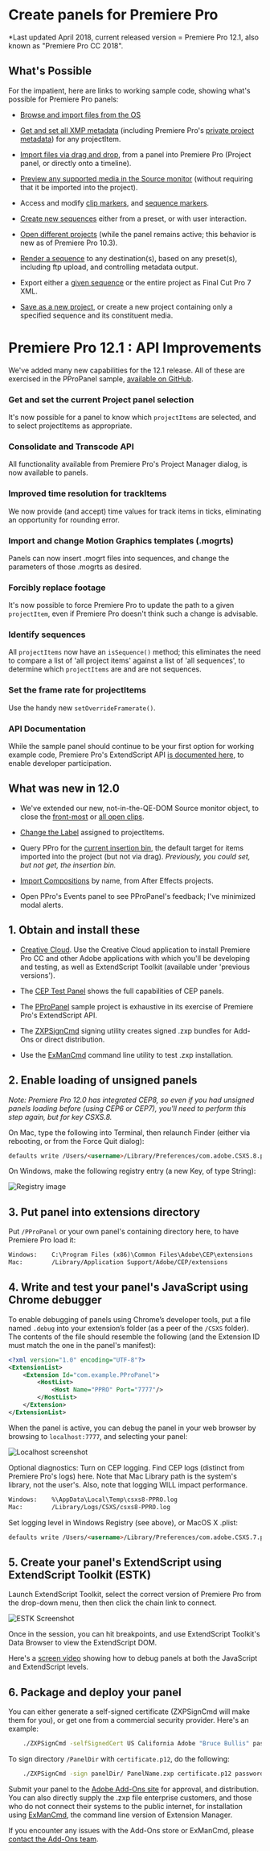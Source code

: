 # Create panels for Premiere Pro

*Last updated April 2018, current released version = Premiere Pro 12.1, also known as "Premiere Pro CC 2018".

## What's Possible

For the impatient, here are links to working sample code, showing what's
possible for Premiere Pro panels:

- [Browse and import files from the
    OS](https://github.com/Adobe-CEP/Samples/blob/master/PProPanel/jsx/PPRO/Premiere.jsx#L260)

- [Get and set all XMP
    metadata](https://github.com/Adobe-CEP/Samples/blob/master/PProPanel/jsx/PPRO/Premiere.jsx#L601)
    (including Premiere Pro's [private project
    metadata](https://github.com/Adobe-CEP/Samples/blob/master/PProPanel/jsx/PPRO/Premiere.jsx#L765))
    for any projectItem.

- [Import files via drag and
    drop](https://github.com/Adobe-CEP/Samples/blob/master/PProPanel/ext.js#L43),
    from a panel into Premiere Pro (Project panel, or directly onto a timeline).

- [Preview any supported media in the Source
    monitor](https://github.com/Adobe-CEP/Samples/blob/master/PProPanel/jsx/PPRO/Premiere.jsx#L231)
    (without requiring that it be imported into the project).

- Access and modify [clip
    markers](https://github.com/Adobe-CEP/Samples/blob/master/PProPanel/jsx/PPRO/Premiere.jsx#L727),
    and [sequence
    markers](https://github.com/Adobe-CEP/Samples/blob/master/PProPanel/jsx/PPRO/Premiere.jsx#L163).

- [Create new
    sequences](https://github.com/Adobe-CEP/Samples/blob/master/PProPanel/jsx/PPRO/Premiere.jsx#L428)
    either from a preset, or with user interaction.

- [Open different
    projects](https://github.com/Adobe-CEP/Samples/blob/master/PProPanel/jsx/PPRO/Premiere.jsx#L370)
    (while the panel remains active; this behavior is new as of Premiere Pro
    10.3).

- [Render a
    sequence](https://github.com/Adobe-CEP/Samples/blob/master/PProPanel/jsx/PPRO/Premiere.jsx#L492)
    to any destination(s), based on any preset(s), including ftp upload, and
    controlling metadata output.

- Export either a [given
    sequence](https://github.com/Adobe-CEP/Samples/blob/master/PProPanel/jsx/PPRO/Premiere.jsx#L206)
    or the entire project as Final Cut Pro 7 XML.

- [Save as a new
    project](https://github.com/Adobe-CEP/Samples/blob/master/PProPanel/jsx/PPRO/Premiere.jsx#L581),
    or create a new project containing only a specified sequence and its
    constituent media.

# Premiere Pro 12.1 : API Improvements

We've added many new capabilities for the 12.1 release. All of these are exercised in the PProPanel sample, [available on GitHub](https://github.com/Adobe-CEP/Samples/tree/master/PProPanel).

### Get and set the current Project panel selection

It's now possible for a panel to know which `projectItems` are selected, and to select projectItems as appropriate.

### Consolidate and Transcode API

All functionality available from Premiere Pro's Project Manager dialog, is now available to panels.

### Improved time resolution for trackItems

We now provide (and accept) time values for track items in ticks, eliminating an opportunity for rounding error.

### Import and change Motion Graphics templates (.mogrts)

Panels can now insert .mogrt files into sequences, and change the parameters of those .mogrts as desired.

### Forcibly replace footage

It's now possible to force Premiere Pro to update the path to a given `projectItem`, even if Premiere Pro doesn't think such a change is advisable.

### Identify sequences

All `projectItems` now have an `isSequence()` method; this eliminates the need to compare a list of 'all project items' against a list of 'all sequences', to determine which `projectItems` are and are not sequences.

### Set the frame rate for projectItems

Use the handy new `setOverrideFramerate()`.

### API Documentation

While the sample panel should continue to be your first option for working example code, Premiere Pro's ExtendScript API [is documented here](http://ppro.aenhancers.com), to enable developer participation.


## What was new in 12.0

- We've extended our new, not-in-the-QE-DOM Source monitor object, to close the [front-most](https://github.com/Adobe-CEP/Samples/blob/master/PProPanel/jsx/PPRO/Premiere.jsx#L1465) or [all open clips](https://github.com/Adobe-CEP/Samples/blob/master/PProPanel/jsx/PPRO/Premiere.jsx#L1469).

- [Change the Label](https://github.com/Adobe-CEP/Samples/blob/master/PProPanel/jsx/PPRO/Premiere.jsx#L1473) assigned to projectItems.

- Query PPro for the [current insertion bin](https://github.com/Adobe-CEP/Samples/blob/master/PProPanel/jsx/PPRO/Premiere.jsx#L1486), the default target for items imported into the project (but not via drag). *Previously, you could set, but not get, the insertion bin.*

- [Import Compositions](https://github.com/Adobe-CEP/Samples/blob/master/PProPanel/jsx/PPRO/Premiere.jsx#L1502) by name, from After Effects projects.

- Open PPro's Events panel to see PProPanel's feedback; I've minimized modal alerts.

## 1. Obtain and install these

- [Creative Cloud](http://creative.adobe.com). Use the Creative Cloud
    application to install Premiere Pro CC and other Adobe applications with
    which you'll be developing and testing, as well as ExtendScript Toolkit
    (available under 'previous versions').

- The [CEP Test
    Panel](https://github.com/Adobe-CEP/CEP-Resources/tree/master/CEP_8.x/Samples/CEP_HTML_Test_Extension-8.0)
    shows the full capabilities of CEP panels.

- The [PProPanel](https://github.com/Adobe-CEP/Samples/tree/master/PProPanel)
    sample project is exhaustive in its exercise of Premiere Pro's ExtendScript
    API.

- The
    [ZXPSignCmd](https://github.com/Adobe-CEP/CEP-Resources/tree/master/ZXPSignCMD/4.0.7)
    signing utility creates signed .zxp bundles for Add-Ons or direct
    distribution.

- Use the [ExManCmd](https://www.adobeexchange.com/resources/28) command line
    utility to test .zxp installation.

## 2. Enable loading of unsigned panels

*Note: Premiere Pro 12.0 has integrated CEP8, so even if you had unsigned panels
loading before (using CEP6 or CEP7), you'll need to perform this step again, but for key CSXS.8.*

On Mac, type the following into Terminal, then relaunch Finder (either via
rebooting, or from the Force Quit dialog):

```html
defaults write /Users/<username>/Library/Preferences/com.adobe.CSXS.8.plist PlayerDebugMode 1
```

On Windows, make the following registry entry (a new Key, of type String):

![Registry image](payloads/Registry.png)

## 3. Put panel into extensions directory

Put `/PProPanel` or your own panel's containing directory here, to have Premiere
Pro load it:

```html
Windows:    C:\Program Files (x86)\Common Files\Adobe\CEP\extensions
Mac:        /Library/Application Support/Adobe/CEP/extensions
```

## 4. Write and test your panel's JavaScript using Chrome debugger

To enable debugging of panels using Chrome’s developer tools, put a file named
`.debug` into your extension’s folder (as a peer of the `/CSXS` folder). The
contents of the file should resemble the following (and the Extension ID must
match the one in the panel's manifest):

```xml
<?xml version="1.0" encoding="UTF-8"?>
<ExtensionList>
    <Extension Id="com.example.PProPanel">
        <HostList>
            <Host Name="PPRO" Port="7777"/>
        </HostList>
    </Extension>
</ExtensionList>
```

When the panel is active, you can debug the panel in your web browser by
browsing to `localhost:7777`, and selecting your panel:

![Localhost screenshot](payloads/localhost.png)

Optional diagnostics: Turn on CEP logging. Find CEP logs (distinct from Premiere
Pro's logs) here. Note that Mac Library path is the system's library, not the
user's. Also, note that logging WILL impact performance.

```html
Windows:    %\AppData\Local\Temp\csxs8-PPRO.log
Mac:        /Library/Logs/CSXS/csxs8-PPRO.log
```

Set logging level in Windows Registry (see above), or MacOS X .plist:

```html
defaults write /Users/<username>/Library/Preferences/com.adobe.CSXS.7.plist LogLevel 6
```

## 5. Create your panel's ExtendScript using ExtendScript Toolkit (ESTK)

Launch ExtendScript Toolkit, select the correct version of Premiere Pro from the
drop-down menu, then then click the chain link to connect.

![ESTK Screenshot](payloads/estk.png)

Once in the session, you can hit breakpoints, and use ExtendScript Toolkit's
Data Browser to view the ExtendScript DOM.

Here's a [screen video](https://www.dropbox.com/s/lwo8jg0klxkq91s/walkthru.mp4)
showing how to debug panels at both the JavaScript and ExtendScript levels.

## 6. Package and deploy your panel

You can either generate a self-signed certificate (ZXPSignCmd will make them for
you), or get one from a commercial security provider. Here's an example:

```bash
	./ZXPSignCmd -selfSignedCert US California Adobe "Bruce Bullis" password certificate.p12
```

To sign directory `/PanelDir` with `certificate.p12`, do the following:

```bash
    ./ZXPSignCmd -sign panelDir/ PanelName.zxp certificate.p12 password -tsa http://timestamp.digicert.com/
```

Submit your panel to the [Adobe Add-Ons
site](https://www.adobeexchange.com/producer) for approval, and distribution.
You can also directly supply the .zxp file enterprise customers, and those who
do not connect their systems to the public internet, for installation using
[ExManCmd](https://www.adobeexchange.com/resources/28), the command line version
of Extension Manager.

If you encounter any issues with the Add-Ons store or ExManCmd, please [contact
the Add-Ons team](mailto:jferman@adobe.com).
